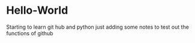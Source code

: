 # Hello-World
Starting to learn git hub and python
just adding some notes to test out the functions of github

